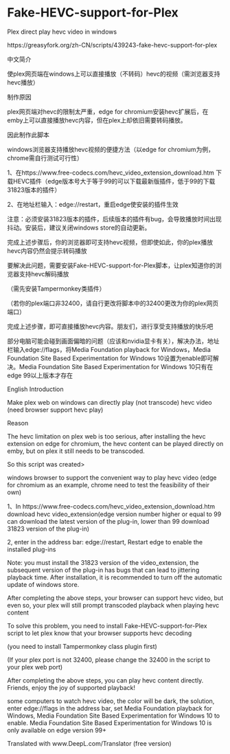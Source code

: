 # Fake-HEVC-support-for-Plex
<p>Plex direct play hevc video in windows

<p>https://greasyfork.org/zh-CN/scripts/439243-fake-hevc-support-for-plex

<p>中文简介</p>
<p>使plex网页端在windows上可以直接播放（不转码）hevc的视频（需浏览器支持hevc播放）</p>
<p>制作原因</p>
<p>plex网页端对hevc的限制太严重，edge for chromium安装hevc扩展后，在emby上可以直接播放hevc内容，但在plex上却依旧需要转码播放。</p>
因此制作此脚本</p>

<p>windows浏览器支持播放hevc视频的便捷方法（以edge for chromium为例，chrome需自行测试可行性）</p>
<p>1、在https://www.free-codecs.com/hevc_video_extension_download.htm 下载HEVC插件（edge版本号大于等于99的可以下载最新版插件，低于99的下载31823版本的插件）</p>
<p>2、在地址栏输入：edge://restart，重启edge使安装的插件生效</p>
<p>注意：必须安装31823版本的插件，后续版本的插件有bug，会导致播放时间出现抖动。安装后，建议关闭windows store的自动更新。</p>
<p>完成上述步骤后，你的浏览器即可支持hevc视频，但即使如此，你的plex播放hevc内容仍然会提示转码播放</p>
<p>要解决此问题，需要安装Fake-HEVC-support-for-Plex脚本，让plex知道你的浏览器支持hevc解码播放</p>
<p>（需先安装Tampermonkey类插件）</p>
<p>（若你的plex端口非32400，请自行更改将脚本中的32400更改为你的plex网页端口）</p>
<p>完成上述步骤，即可直接播放hevc内容。朋友们，进行享受支持播放的快乐吧</p>

<p>部分电脑可能会碰到画面偏暗的问题（应该和nvidia显卡有关），解决办法，地址栏输入edge://flags，将Media Foundation playback for Windows，Media Foundation Site Based Experimentation for Windows 10设置为enable即可解决。Media Foundation Site Based Experimentation for Windows 10只有在edge 99以上版本才存在</p>

<p>English Introduction</p>
<p>Make plex web on windows can directly play (not transcode) hevc video (need browser support hevc play)</p>
Reason</p>
<p>The hevc limitation on plex web is too serious, after installing the hevc extension on edge for chromium, the hevc content can be played directly on emby, but on plex it still needs to be transcoded.</p>
<p>So this script was created</p<p>>

<p>windows browser to support the convenient way to play hevc video (edge for chromium as an example, chrome need to test the feasibility of their own)</p>
<p>1、In https://www.free-codecs.com/hevc_video_extension_download.htm download hevc video_extension(edge version number higher or equal to 99 can download the latest version of the plug-in, lower than 99 download 31823 version of the plug-in)</p>
<p>2, enter in the address bar: edge://restart, Restart edge to enable the installed plug-ins</p>
<p>Note: you must install the 31823 version of the video_extension, the subsequent version of the plug-in has bugs that can lead to jittering playback time. After installation, it is recommended to turn off the automatic update of windows store.</p>
<p>After completing the above steps, your browser can support hevc video, but even so, your plex will still prompt transcoded playback when playing hevc content</p>
<p>To solve this problem, you need to install Fake-HEVC-support-for-Plex script to let plex know that your browser supports hevc decoding</p>
<p>(you need to install Tampermonkey class plugin first)</p>
<p>(If your plex port is not 32400, please change the 32400 in the script to your plex web port)</p>
<p>After completing the above steps, you can play hevc content directly. Friends, enjoy the joy of supported playback!</p>
<p>some computers to watch hevc video, the color will be dark,  the solution, enter edge://flags in the address bar, set Media Foundation playback for Windows, Media Foundation Site Based Experimentation for Windows 10 to enable. Media Foundation Site Based Experimentation for Windows 10 is only available on edge version 99+</p>
<p>Translated with www.DeepL.com/Translator (free version)</p>




